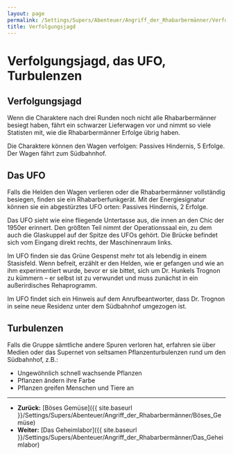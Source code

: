 ```yaml
---
layout: page
permalink: /Settings/Supers/Abenteuer/Angriff_der_Rhabarbermänner/Verfolgungsjagd
title: Verfolgungsjagd
---
```


# Verfolgungsjagd, das UFO, Turbulenzen

## Verfolgungsjagd

Wenn die Charaktere nach drei Runden noch nicht alle Rhabarbermänner besiegt haben, fährt ein schwarzer Lieferwagen vor und nimmt so viele Statisten mit, wie die Rhabarbermänner Erfolge übrig haben.

Die Charaktere können den Wagen verfolgen: Passives Hindernis, 5 Erfolge. Der Wagen fährt zum Südbahnhof.

## Das UFO

Falls die Helden den Wagen verlieren oder die Rhabarbermänner vollständig besiegen, finden sie ein Rhabarberfunkgerät. Mit der Energiesignatur können sie ein abgestürztes UFO orten: Passives Hindernis, 2 Erfolge.

Das UFO sieht wie eine fliegende Untertasse aus, die innen an den Chic der 1950er erinnert. Den größten Teil nimmt der Operationssaal ein, zu dem auch die Glaskuppel auf der Spitze des UFOs gehört. Die Brücke befindet sich vom Eingang direkt rechts, der Maschinenraum links.

Im UFO finden sie das Grüne Gespenst mehr tot als lebendig in einem Stasisfeld. Wenn befreit, erzählt er den Helden, wie er gefangen und wie an ihm experimentiert wurde, bevor er sie bittet, sich um Dr. Hunkels Trognon zu kümmern &ndash; er selbst ist zu verwundet und muss zunächst in ein außerirdisches Rehaprogramm.

Im UFO findet sich ein Hinweis auf dem Anrufbeantworter, dass Dr. Trognon in seine neue Residenz unter dem Südbahnhof umgezogen ist.

## Turbulenzen

Falls die Gruppe sämtliche andere Spuren verloren hat, erfahren sie über Medien oder das Supernet von seltsamen Pflanzenturbulenzen rund um den Südbahnhof, z.B.:

- Ungewöhnlich schnell wachsende Pflanzen
- Pflanzen ändern ihre Farbe
- Pflanzen greifen Menschen und Tiere an

***
- **Zurück:** [Böses Gemüse]({{ site.baseurl }}/Settings/Supers/Abenteuer/Angriff_der_Rhabarbermänner/Böses_Gemüse)
- **Weiter:** [Das Geheimlabor]({{ site.baseurl }}/Settings/Supers/Abenteuer/Angriff_der_Rhabarbermänner/Das_Geheimlabor)
